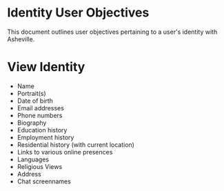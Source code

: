 # Identity User Objectives

This document outlines user objectives pertaining to a user's identity with Asheville.

# View Identity

* Name
* Portrait(s)
* Date of birth
* Email addresses
* Phone numbers
* Biography
* Education history
* Employment history
* Residential history (with current location)
* Links to various online presences
* Languages
* Religious Views
* Address
* Chat screennames